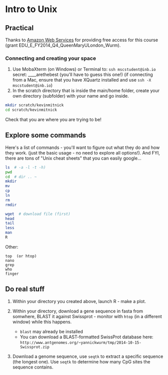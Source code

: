 # Intro to Unix


## Practical

Thanks to [Amazon Web Services](http://aws.amazon.com) for providing free access for this course (grant EDU_E_FY2014_Q4_QueenMaryULondon_Wurm). 

### Connecting and creating your space

1. Use MobaXterm (on Windows) or Terminal to: `ssh mscstudent@inb.io`
   secret: ____arethebest  (you'll have to guess this one!)
   (if connecting from a Mac, ensure that you have XQuartz installed and use `ssh -X mscstudent@inb.io`)
2. In the scratch directory that is inside the main/home folder, create your own directory (subfolder) with your name and go inside. 

```bash
mkdir scratch/kevinmitnick
cd scratch/kevinmitnick
```
Check that you are where you are trying to be!


## Explore some commands 

Here's a list of commands - you'll want to figure out what they do and how they work. (just the basic usage - no need to explore all options!). And FYI, there are tons of "Unix cheat sheets" that you can easily google...

```bash
ls  # -a -l -t -h)
pwd
cd  # dir .. ~ 
mkdir
mv
cp
ln 
rm
rmdir

wget  # download file (first)
head
tail
less
man
R 
```
Other:
```
top  (or htop)
nano
grep
who
finger
```

## Do real stuff

1. Within your directory you created above, launch R - make a plot. 
2. Within your directory, download a gene sequence in fasta from somwhere, BLAST it against Swissprot - monitor with `htop` (in a different window) while this happens. 
   * `blast` may already be installed
   * You can download a BLAST-formatted SwissProt database here:    `http://www.antgenomes.org/~yannickwurm/tmp/2014-10-15-Swissprot.zip`

3. Download a genome sequence, use `seqtk` to extract a specific sequence (the longest one). Use `seqtk` to determine how many CpG sites the sequence contains. 

